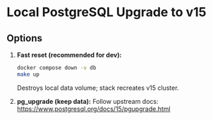 # Local PostgreSQL Upgrade to v15

## Options
1. **Fast reset (recommended for dev):**
   ```bash
   docker compose down -v db
   make up
   ```
   Destroys local data volume; stack recreates v15 cluster.

2. **pg_upgrade (keep data):**
   Follow upstream docs: https://www.postgresql.org/docs/15/pgupgrade.html

